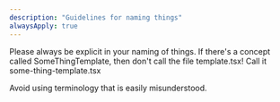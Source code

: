 ```yaml
---
description: "Guidelines for naming things"
alwaysApply: true
---
```


Please always be explicit in your naming of things. If there's a concept called SomeThingTemplate, then don't call the file template.tsx! Call it some-thing-template.tsx

Avoid using terminology that is easily misunderstood.

